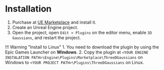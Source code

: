 # Installation

1. Purchase at [UE Marketplace](https://www.fab.com/listings/43088b82-e55a-4ea8-a453-f0774f10d5a2) and install it.
2. Create an Unreal Engine project.
3. Open the project, open `Edit > Plugins` on the editor menu, enable `3D Gaussians`, and restart the project.

!!! Warning "Install to Linux"
    1. You need to download the plugin by using the Epic Games Launcher on **Windows**.
    2. Copy the plugin at `<YOUR ENGINE INSTALATION PATH>\Engine\Plugins\Marketplace\ThreeDGaussians` on Windows to `<YOUR PROJECT PATH>\Plugins\ThreeDGaussians` on Linux.